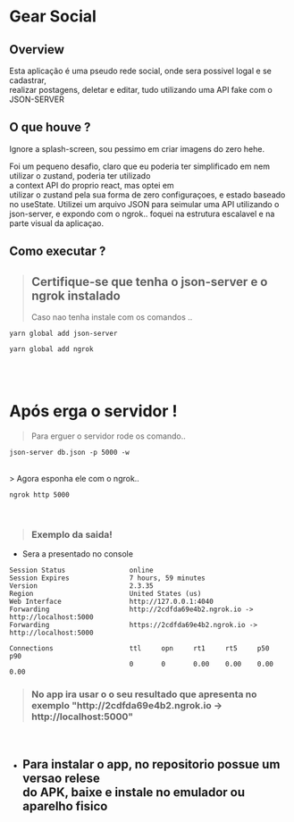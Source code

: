 # Gear Social

## Overview

Esta aplicação é uma pseudo rede social, onde sera possivel logal e se cadastrar, <br>
realizar postagens, deletar e editar, tudo utilizando uma API fake com o JSON-SERVER <br>

## O que houve ?

Ignore a splash-screen, sou pessimo em criar imagens do zero hehe.

Foi um pequeno desafio, claro que eu poderia ter simplificado em nem utilizar o zustand, poderia ter utilizado <br> a context API do proprio react, mas optei em <br> utilizar o zustand pela sua forma de zero configuraçoes, e estado baseado no useState. Utilizei um arquivo JSON para seimular uma API utilizando o <br> json-server, e expondo com o ngrok.. foquei na estrutura escalavel e na parte visual da aplicaçao.

## Como executar ?

> <h2><b>Certifique-se que tenha o json-server e o ngrok instalado</h2></b> Caso nao tenha instale com os comandos ..

````
yarn global add json-server
````

```
yarn global add ngrok
```

<br><br>
# Após erga o servidor !

> Para erguer o servidor rode os comando..

```
json-server db.json -p 5000 -w
```
<br>
> Agora esponha ele com o ngrok..

```
ngrok http 5000
```
<br>

> <h3> Exemplo da saida!</h3>

* Sera a presentado no console

````
Session Status                online                                                                          
Session Expires               7 hours, 59 minutes                                                             
Version                       2.3.35                                                                          
Region                        United States (us)                                                              
Web Interface                 http://127.0.0.1:4040                                                           
Forwarding                    http://2cdfda69e4b2.ngrok.io -> http://localhost:5000                           
Forwarding                    https://2cdfda69e4b2.ngrok.io -> http://localhost:5000                          
                                                                                                              
Connections                   ttl     opn     rt1     rt5     p50     p90                                     
                              0       0       0.00    0.00    0.00    0.00
````

> <h3> No app ira usar o o seu resultado que apresenta no exemplo "http://2cdfda69e4b2.ngrok.io -> http://localhost:5000" </h3>

<br>

* <h2>Para instalar o app, no repositorio possue um versao relese <br> do APK, baixe e instale no emulador ou aparelho fisico</h2>